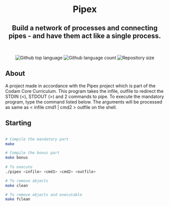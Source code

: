 <h1 align="center">  Pipex </h1>

<h2 align="center">Build a network of processes and connecting pipes - and have them act like a single process.

</h2>
<br>
<p align="center">
<p align="center">

  <img alt="Github top language" src="https://img.shields.io/github/languages/top/yixin1230/Minishell?color=3de069">

  <img alt="Github language count" src="https://img.shields.io/github/languages/count/yixin1230/Minishell?color=3de069">

  <img alt="Repository size" src="https://img.shields.io/github/repo-size/yixin1230/Minishell?color=3de069">


</p>

## About

A project made in accordance with the Pipex project which is part of the Codam Core Curriculum.
This program takes the infile, outfile to redirect the STDIN (<), STDOUT (>) and 2 commands to pipe. To execute the mandatory program, type the command listed below. The arguments will be processed as same as < infile cmd1 | cmd2 > outfile on the shell.

## Starting
```bash

# Compile the mandatory part
make

# Compile the bonus part
make bonus
  
# To execute
./pipex <infile> <cmd1> <cmd2> <outfile>

# To remove objects
make clean

# To remove objects and executable
make fclean
```
